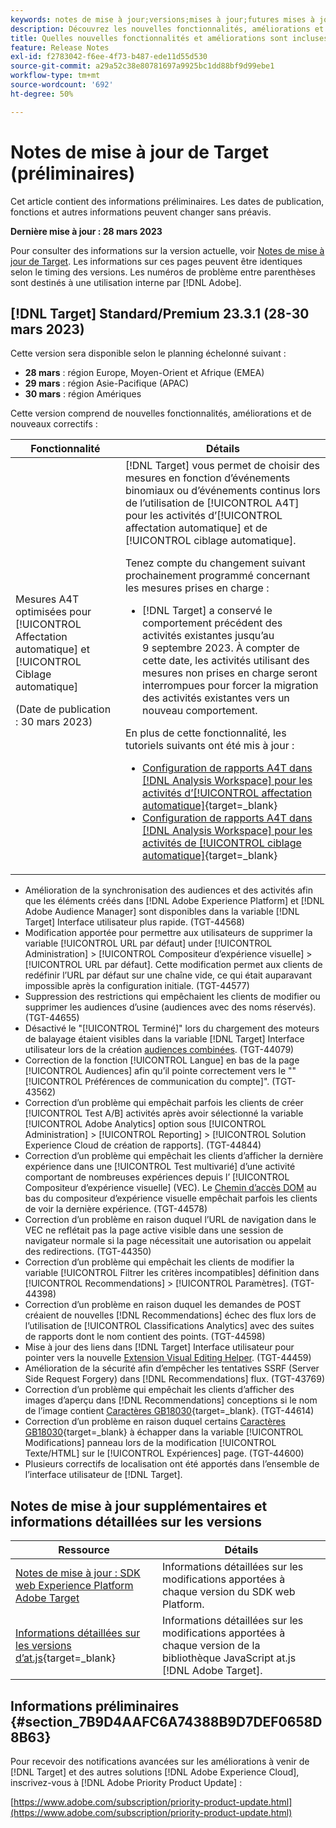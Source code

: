```yaml
---
keywords: notes de mise à jour;versions;mises à jour;futures mises à jour;améliorations;nouvelles fonctionnalités;correctifs;préliminaire
description: Découvrez les nouvelles fonctionnalités, améliorations et correctifs de la prochaine version d’Adobe Target, notamment les SDK, les API et les bibliothèques JavaScript.
title: Quelles nouvelles fonctionnalités et améliorations sont incluses dans la prochaine version de  [!DNL Target]  ?
feature: Release Notes
exl-id: f2783042-f6ee-4f73-b487-ede11d55d530
source-git-commit: a29a52c38e80781697a9925bc1dd88bf9d99ebe1
workflow-type: tm+mt
source-wordcount: '692'
ht-degree: 50%

---
```


# Notes de mise à jour de Target (préliminaires)

Cet article contient des informations préliminaires. Les dates de publication, fonctions et autres informations peuvent changer sans préavis.

**Dernière mise à jour : 28 mars 2023**

Pour consulter des informations sur la version actuelle, voir [Notes de mise à jour de Target](release-notes.md). Les informations sur ces pages peuvent être identiques selon le timing des versions. Les numéros de problème entre parenthèses sont destinés à une utilisation interne par [!DNL Adobe].

## [!DNL Target] Standard/Premium 23.3.1 (28-30 mars 2023)

Cette version sera disponible selon le planning échelonné suivant :

* **28 mars** : région Europe, Moyen-Orient et Afrique (EMEA)
* **29 mars** : région Asie-Pacifique (APAC)
* **30 mars** : région Amériques

Cette version comprend de nouvelles fonctionnalités, améliorations et de nouveaux correctifs :

| Fonctionnalité | Détails |
|--- |--- |
| Mesures A4T optimisées pour [!UICONTROL Affectation automatique] et [!UICONTROL Ciblage automatique]<p>(Date de publication : 30 mars 2023) | [!DNL Target] vous permet de choisir des mesures en fonction d’événements binomiaux ou d’événements continus lors de l’utilisation de [!UICONTROL A4T] pour les activités d’[!UICONTROL affectation automatique] et de [!UICONTROL ciblage automatique].<P>Tenez compte du changement suivant prochainement programmé concernant les mesures prises en charge :<ul><li>[!DNL Target] a conservé le comportement précédent des activités existantes jusqu’au 9 septembre 2023. À compter de cette date, les activités utilisant des mesures non prises en charge seront interrompues pour forcer la migration des activités existantes vers un nouveau comportement.</li></ul>En plus de cette fonctionnalité, les tutoriels suivants ont été mis à jour :<ul><li>[Configuration de rapports A4T dans  [!DNL Analysis Workspace]  pour les activités d’[!UICONTROL affectation automatique]](https://experienceleague.adobe.com/docs/target-learn/tutorials/integrations/set-up-a4t-reports-in-analysis-workspace-for-auto-allocate-activities.html?lang=fr){target=_blank}</li><li>[Configuration de rapports A4T dans  [!DNL Analysis Workspace]  pour les activités de [!UICONTROL ciblage automatique]](https://experienceleague.adobe.com/docs/target-learn/tutorials/integrations/set-up-a4t-reports-in-analysis-workspace-for-auto-target-activities.html?lang=fr){target=_blank}</li></ul> |

* Amélioration de la synchronisation des audiences et des activités afin que les éléments créés dans [!DNL Adobe Experience Platform] et [!DNL Adobe Audience Manager] sont disponibles dans la variable [!DNL Target] Interface utilisateur plus rapide. (TGT-44568)
* Modification apportée pour permettre aux utilisateurs de supprimer la variable [!UICONTROL URL par défaut] under [!UICONTROL Administration] > [!UICONTROL Compositeur d’expérience visuelle] > [!UICONTROL URL par défaut]. Cette modification permet aux clients de redéfinir l’URL par défaut sur une chaîne vide, ce qui était auparavant impossible après la configuration initiale. (TGT-44577)
* Suppression des restrictions qui empêchaient les clients de modifier ou supprimer les audiences d’usine (audiences avec des noms réservés). (TGT-44655)
* Désactivé le &quot;[!UICONTROL Terminé]&quot; lors du chargement des moteurs de balayage étaient visibles dans la variable [!DNL Target] Interface utilisateur lors de la création [audiences combinées](/help/main/c-target/combining-multiple-audiences.md). (TGT-44079)
* Correction de la fonction [!UICONTROL Langue] en bas de la page [!UICONTROL Audiences] afin qu’il pointe correctement vers le &quot;&quot;[!UICONTROL Préférences de communication du compte]&quot;. (TGT-43562)
* Correction d’un problème qui empêchait parfois les clients de créer [!UICONTROL Test A/B] activités après avoir sélectionné la variable [!UICONTROL Adobe Analytics] option sous [!UICONTROL Administration] > [!UICONTROL Reporting] > [!UICONTROL Solution Experience Cloud de création de rapports]. (TGT-44844)
* Correction d’un problème qui empêchait les clients d’afficher la dernière expérience dans une [!UICONTROL Test multivarié] d’une activité comportant de nombreuses expériences depuis l’ [!UICONTROL Compositeur d’expérience visuelle] (VEC). Le [Chemin d’accès DOM](/help/main/c-experiences/c-visual-experience-composer/viztarget-options.md#dom-path) au bas du compositeur d’expérience visuelle empêchait parfois les clients de voir la dernière expérience. (TGT-44578)
* Correction d’un problème en raison duquel l’URL de navigation dans le VEC ne reflétait pas la page active visible dans une session de navigateur normale si la page nécessitait une autorisation ou appelait des redirections. (TGT-44350)
* Correction d’un problème qui empêchait les clients de modifier la variable [!UICONTROL Filtrer les critères incompatibles] définition dans [!UICONTROL Recommendations] > [!UICONTROL Paramètres]. (TGT-44398)
* Correction d’un problème en raison duquel les demandes de POST créaient de nouvelles [!DNL Recommendations] échec des flux lors de l’utilisation de [!UICONTROL Classifications Analytics] avec des suites de rapports dont le nom contient des points. (TGT-44598)
* Mise à jour des liens dans [!DNL Target] Interface utilisateur pour pointer vers la nouvelle [Extension Visual Editing Helper](/help/main/c-experiences/c-visual-experience-composer/r-troubleshoot-composer/visual-editing-helper-extension.md). (TGT-44459)
* Amélioration de la sécurité afin d’empêcher les tentatives SSRF (Server Side Request Forgery) dans [!DNL Recommendations] flux. (TGT-43769)
* Correction d’un problème qui empêchait les clients d’afficher des images d’aperçu dans [!DNL Recommendations] conceptions si le nom de l’image contient [Caractères GB18030](https://en.wikipedia.org/wiki/GB_18030){target=_blank}. (TGT-44614)
* Correction d’un problème en raison duquel certains [Caractères GB18030](https://en.wikipedia.org/wiki/GB_18030){target=_blank} à échapper dans la variable [!UICONTROL Modifications] panneau lors de la modification [!UICONTROL Texte/HTML] sur le [!UICONTROL Expériences] page. (TGT-44600)
* Plusieurs correctifs de localisation ont été apportés dans l’ensemble de l’interface utilisateur de [!DNL Target].

## Notes de mise à jour supplémentaires et informations détaillées sur les versions

| Ressource | Détails |
|--- |--- |
| [Notes de mise à jour : SDK web Experience Platform Adobe Target](https://experienceleague.adobe.com/docs/experience-platform/edge/release-notes.html?lang=fr) | Informations détaillées sur les modifications apportées à chaque version du SDK web Platform. |
| [Informations détaillées sur les versions d’at.js](https://developer.adobe.com/target/implement/client-side/atjs/target-atjs-versions/){target=_blank} | Informations détaillées sur les modifications apportées à chaque version de la bibliothèque JavaScript at.js [!DNL Adobe Target]. |


## Informations préliminaires {#section_7B9D4AAFC6A74388B9D7DEF0658D8B63}

Pour recevoir des notifications avancées sur les améliorations à venir de [!DNL Target] et des autres solutions [!DNL Adobe Experience Cloud], inscrivez-vous à [!DNL Adobe Priority Product Update] :

[https://www.adobe.com/subscription/priority-product-update.html](https://www.adobe.com/subscription/priority-product-update.html)
